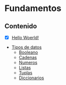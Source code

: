 # Fundamentos
## Contenido
* [x] [Hello Woerld!]()
* [Tipos de datos]()
    * [Booleano]()
    * [Cadenas]()
    * [Numeros]()
    * [Listas]()
    * [Tuplas]()
    * [Diccionarios]()